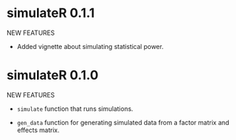 <!-- NEWS.md is generated from NEWS.Rmd. Please edit that file -->
simulateR 0.1.1
===============

NEW FEATURES

-   Added vignette about simulating statistical power.

simulateR 0.1.0
===============

NEW FEATURES

-   `simulate` function that runs simulations.

-   `gen_data` function for generating simulated data from a factor matrix and effects matrix.
